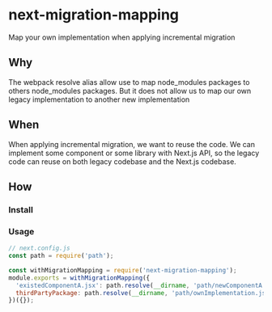 # next-migration-mapping

Map your own implementation when applying incremental migration

## Why

The webpack resolve alias allow use to map node_modules packages to others node_modules packages.
But it does not allow us to map our own legacy implementation to another new implementation

## When

When applying incremental migration, we want to reuse the code.
We can implement some component or some library with Next.js API, so the legacy code can reuse on both legacy codebase and the Next.js codebase.

## How

### Install

### Usage

```js
// next.config.js
const path = require('path');

const withMigrationMapping = require('next-migration-mapping');
module.exports = withMigrationMapping({
  'existedComponentA.jsx': path.resolve(__dirname, 'path/newComponentA.jsx'),
  thirdPartyPackage: path.resolve(__dirname, 'path/ownImplementation.js'),
})({});
```
